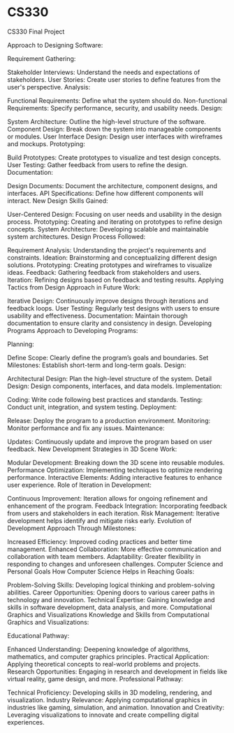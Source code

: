 # CS330

CS330 Final Project

Approach to Designing Software:

Requirement Gathering:

Stakeholder Interviews: Understand the needs and expectations of stakeholders.
User Stories: Create user stories to define features from the user's perspective.
Analysis:

Functional Requirements: Define what the system should do.
Non-functional Requirements: Specify performance, security, and usability needs.
Design:

System Architecture: Outline the high-level structure of the software.
Component Design: Break down the system into manageable components or modules.
User Interface Design: Design user interfaces with wireframes and mockups.
Prototyping:

Build Prototypes: Create prototypes to visualize and test design concepts.
User Testing: Gather feedback from users to refine the design.
Documentation:

Design Documents: Document the architecture, component designs, and interfaces.
API Specifications: Define how different components will interact.
New Design Skills Gained:

User-Centered Design: Focusing on user needs and usability in the design process.
Prototyping: Creating and iterating on prototypes to refine design concepts.
System Architecture: Developing scalable and maintainable system architectures.
Design Process Followed:

Requirement Analysis: Understanding the project's requirements and constraints.
Ideation: Brainstorming and conceptualizing different design solutions.
Prototyping: Creating prototypes and wireframes to visualize ideas.
Feedback: Gathering feedback from stakeholders and users.
Iteration: Refining designs based on feedback and testing results.
Applying Tactics from Design Approach in Future Work:

Iterative Design: Continuously improve designs through iterations and feedback loops.
User Testing: Regularly test designs with users to ensure usability and effectiveness.
Documentation: Maintain thorough documentation to ensure clarity and consistency in design.
Developing Programs
Approach to Developing Programs:

Planning:

Define Scope: Clearly define the program’s goals and boundaries.
Set Milestones: Establish short-term and long-term goals.
Design:

Architectural Design: Plan the high-level structure of the system.
Detail Design: Design components, interfaces, and data models.
Implementation:

Coding: Write code following best practices and standards.
Testing: Conduct unit, integration, and system testing.
Deployment:

Release: Deploy the program to a production environment.
Monitoring: Monitor performance and fix any issues.
Maintenance:

Updates: Continuously update and improve the program based on user feedback.
New Development Strategies in 3D Scene Work:

Modular Development: Breaking down the 3D scene into reusable modules.
Performance Optimization: Implementing techniques to optimize rendering performance.
Interactive Elements: Adding interactive features to enhance user experience.
Role of Iteration in Development:

Continuous Improvement: Iteration allows for ongoing refinement and enhancement of the program.
Feedback Integration: Incorporating feedback from users and stakeholders in each iteration.
Risk Management: Iterative development helps identify and mitigate risks early.
Evolution of Development Approach Through Milestones:

Increased Efficiency: Improved coding practices and better time management.
Enhanced Collaboration: More effective communication and collaboration with team members.
Adaptability: Greater flexibility in responding to changes and unforeseen challenges.
Computer Science and Personal Goals
How Computer Science Helps in Reaching Goals:

Problem-Solving Skills: Developing logical thinking and problem-solving abilities.
Career Opportunities: Opening doors to various career paths in technology and innovation.
Technical Expertise: Gaining knowledge and skills in software development, data analysis, and more.
Computational Graphics and Visualizations
Knowledge and Skills from Computational Graphics and Visualizations:

Educational Pathway:

Enhanced Understanding: Deepening knowledge of algorithms, mathematics, and computer graphics principles.
Practical Application: Applying theoretical concepts to real-world problems and projects.
Research Opportunities: Engaging in research and development in fields like virtual reality, game design, and more.
Professional Pathway:

Technical Proficiency: Developing skills in 3D modeling, rendering, and visualization.
Industry Relevance: Applying computational graphics in industries like gaming, simulation, and animation.
Innovation and Creativity: Leveraging visualizations to innovate and create compelling digital experiences.


